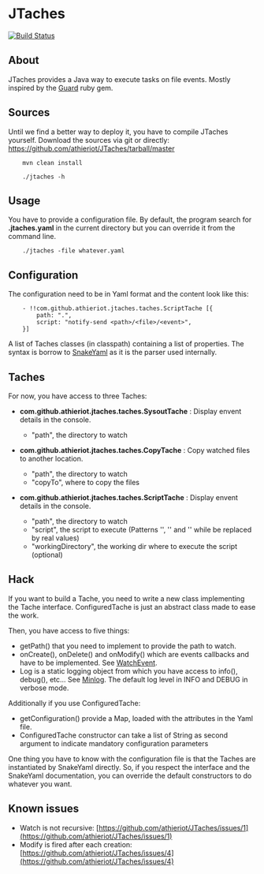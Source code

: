 JTaches
=======

[![Build Status](https://secure.travis-ci.org/athieriot/JTaches.png)](http://travis-ci.org/athieriot/JTaches)

About
-----

JTaches provides a Java way to execute tasks on file events.
Mostly inspired by the [Guard](https://github.com/guard/guard/) ruby gem.

Sources
-------

Until we find a better way to deploy it, you have to compile JTaches yourself.
Download the sources via git or directly: https://github.com/athieriot/JTaches/tarball/master

        mvn clean install

        ./jtaches -h

Usage
-----

You have to provide a configuration file.
By default, the program search for **.jtaches.yaml** in the current directory but you can override it from the command line.

        ./jtaches -file whatever.yaml

Configuration
-------------

The configuration need to be in Yaml format and the content look like this:

        - !!com.github.athieriot.jtaches.taches.ScriptTache [{
            path: ".",
            script: "notify-send <path>/<file>/<event>",
        }]

A list of Taches classes (in classpath) containing a list of properties.
The syntax is borrow to [SnakeYaml](http://code.google.com/p/snakeyaml/wiki/Documentation) as it is the parser used internally.

Taches
------

For now, you have access to three Taches:

+ **com.github.athieriot.jtaches.taches.SysoutTache** : Display envent details in the console.
    - "path", the directory to watch

+ **com.github.athieriot.jtaches.taches.CopyTache** : Copy watched files to another location.
    - "path", the directory to watch
    - "copyTo", where to copy the files

+ **com.github.athieriot.jtaches.taches.ScriptTache** : Display envent details in the console.
    - "path", the directory to watch
    - "script", the script to execute (Patterns '<path>', '<file>' and '<event>' while be replaced by real values)
    - "workingDirectory", the working dir where to execute the script (optional)

Hack
----

If you want to build a Tache, you need to write a new class implementing the Tache interface.
ConfiguredTache is just an abstract class made to ease the work.

Then, you have access to five things:

+ getPath() that you need to implement to provide the path to watch.
+ onCreate(), onDelete() and onModify() which are events callbacks and have to be implemented. See [WatchEvent](http://docs.oracle.com/javase/7/docs/api/java/nio/file/WatchEvent.html).
+ Log is a static logging object from which you have access to info(), debug(), etc... See [Minlog](http://code.google.com/p/minlog/). The default log level in INFO and DEBUG in verbose mode.

Additionally if you use ConfiguredTache:

+ getConfiguration() provide a Map, loaded with the attributes in the Yaml file.
+ ConfiguredTache constructor can take a list of String as second argument to indicate mandatory configuration parameters

One thing you have to know with the configuration file is that the Taches are instantiated by SnakeYaml directly.
So, if you respect the interface and the SnakeYaml documentation, you can override the default constructors to do whatever you want.

Known issues
------------

+ Watch is not recursive: [https://github.com/athieriot/JTaches/issues/1](https://github.com/athieriot/JTaches/issues/1)
+ Modify is fired after each creation: [https://github.com/athieriot/JTaches/issues/4](https://github.com/athieriot/JTaches/issues/4)
